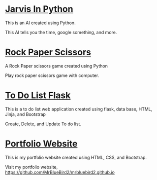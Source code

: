 # [Jarvis In Python](https://github.com/MrBlueBird2/jarvis-in-python)
This is an AI created using Python.

This AI tells you the time, google something, and more.

# [Rock Paper Scissors](https://github.com/MrBlueBird2/rock-paper-scissors)
A Rock Paper scissors game created using Python

Play rock paper scissors game with computer.

# [To Do List Flask](https://github.com/MrBlueBird2/to-do-list-flask)
This is a to do list web application created using flask, data base, HTML, Jinja, and Bootstrap

Create, Delete, and Update To do list.

# [Portfolio Website](https://github.com/MrBlueBird2/mrbluebird2.github.io)
This is my portfolio website created using HTML, CSS, and Bootstrap.

Visit my portfolio website, https://github.com/MrBlueBird2/mrbluebird2.github.io
